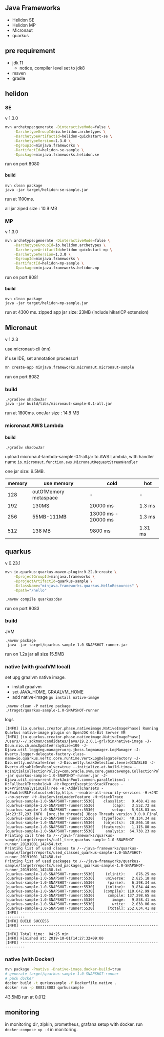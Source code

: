 Java Frameworks
---------------

+ Helidon SE
+ Helidon MP
+ Micronaut
+ quarkus

## pre requirement

+ jdk 11
    + notice, compiler level set to jdk8
+ maven
+ gradle 

## helidon

### SE 

v 1.3.0

```bash
mvn archetype:generate -DinteractiveMode=false \
    -DarchetypeGroupId=io.helidon.archetypes \
    -DarchetypeArtifactId=helidon-quickstart-se \
    -DarchetypeVersion=1.3.0 \
    -DgroupId=minjava.frameworks \
    -DartifactId=helidon-se-sample \
    -Dpackage=minjava.frameworks.helidon.se
```

run on port 8080


#### build

```
mvn clean package
java -jar target/helidon-se-sample.jar
```

run at 1100ms.

all jar ziped size : 10.9 MB


### MP 

v 1.3.0

```bash
mvn archetype:generate -DinteractiveMode=false \
    -DarchetypeGroupId=io.helidon.archetypes \
    -DarchetypeArtifactId=helidon-quickstart-mp \
    -DarchetypeVersion=1.3.0 \
    -DgroupId=minjava.frameworks \
    -DartifactId=helidon-mp-sample \
    -Dpackage=minjava.frameworks.helidon.mp
```

run on port 8081


#### build

```
mvn clean package
java -jar target/helidon-mp-sample.jar
```

run at 4300 ms.
zipped app jar size: 23MB (include hikariCP extension)

## Micronaut

v 1.2.3

use micronaut-cli (mn) 

if use IDE, set annotation processor!

```bash
mn create-app minjava.frameworks.micronaut.micronaut-sample
```

run on port 8082

### build

```
./gradlew shadowJar
java -jar build/libs/micronaut-sample-0.1-all.jar
```

run at 1800ms.
oneJar size : 14.8 MB


### micronaut AWS Lambda


#### build

```
./gradlw shadowJar
```


upload micronaut-lambda-sample-0.1-all.jar to AWS Lambda,
with handler name `io.micronaut.function.aws.MicronautRequestStreamHandler`


one jar size: 9.5MB.

|memory | use memory | cold | hot |
|----|---|---|---|
| 128| outOfMemory metaspace | - | - |
| 192| 130MS | 20000 ms  | 1.3 ms | 
| 256| 55MB-111MB | 13000 ms - 20000 ms  | 1.3 ms | 
| 512 | 138 MB|  9800 ms | 1.31 ms | 


## quarkus

v 0.23.1

```bash
mvn io.quarkus:quarkus-maven-plugin:0.22.0:create \
    -DprojectGroupId=minjava.frameworks \
    -DprojectArtifactId=quarkus-sample \
    -DclassName="minjava.frameworks.quarkus.HelloResources" \
    -Dpath="/hello"
```

`./mvnw compile quarkus:dev`

run on port 8083

### build

JVM

```
./mvnw package
 java -jar target/quarkus-sample-1.0-SNAPSHOT-runner.jar 
```

run on 1.2s
jar all size 15.5MB


### native (with graalVM local)

set upg graalvm native image.

+ install graalvm
+ set JAVA_HOME, GRAALVM_HOME
+ add native-image `gu install native-image`

```
./mvnw clean -P native package
./traget/quarkus-sample-1.0-SNAPSHOT-runner
```

logs 

```
[INFO] [io.quarkus.creator.phase.nativeimage.NativeImagePhase] Running Quarkus native-image plugin on OpenJDK 64-Bit Server VM
[INFO] [io.quarkus.creator.phase.nativeimage.NativeImagePhase] /Users/--/.sdkman/candidates/java/19.2.0.1-grl/bin/native-image -J-Dsun.nio.ch.maxUpdateArraySize=100 -J-Djava.util.logging.manager=org.jboss.logmanager.LogManager -J-Dvertx.logger-delegate-factory-class-name=io.quarkus.vertx.core.runtime.VertxLogDelegateFactory -J-Dio.netty.noUnsafe=true -J-Dio.netty.leakDetection.level=DISABLED -J-Dvertx.disableDnsResolver=true --initialize-at-build-time= -H:InitialCollectionPolicy=com.oracle.svm.core.genscavenge.CollectionPolicy$BySpaceAndTime -jar quarkus-sample-1.0-SNAPSHOT-runner.jar -J-Djava.util.concurrent.ForkJoinPool.common.parallelism=1 -H:FallbackThreshold=0 -H:+ReportExceptionStackTraces -H:+PrintAnalysisCallTree -H:-AddAllCharsets -H:EnableURLProtocols=http,https --enable-all-security-services -H:+JNI --no-server -H:-UseServiceLoaderFeature -H:+StackTrace
[quarkus-sample-1.0-SNAPSHOT-runner:5530]    classlist:   9,468.41 ms
[quarkus-sample-1.0-SNAPSHOT-runner:5530]        (cap):   3,552.72 ms
[quarkus-sample-1.0-SNAPSHOT-runner:5530]        setup:   5,948.83 ms
14:23:37,293 INFO  [org.jbo.threads] JBoss Threads version 3.0.0.Final
[quarkus-sample-1.0-SNAPSHOT-runner:5530]   (typeflow):  40,134.34 ms
[quarkus-sample-1.0-SNAPSHOT-runner:5530]    (objects):  20,866.10 ms
[quarkus-sample-1.0-SNAPSHOT-runner:5530]   (features):   1,115.80 ms
[quarkus-sample-1.0-SNAPSHOT-runner:5530]     analysis:  64,738.23 ms
Printing call tree to /--/java-frameworks/quarkus-sample/target/reports/call_tree_quarkus-sample-1.0-SNAPSHOT-runner_20191001_142454.txt
Printing list of used classes to /--/java-frameworks/quarkus-sample/target/reports/used_classes_quarkus-sample-1.0-SNAPSHOT-runner_20191001_142458.txt
Printing list of used packages to /--/java-frameworks/quarkus-sample/target/reports/used_packages_quarkus-sample-1.0-SNAPSHOT-runner_20191001_142458.txt
[quarkus-sample-1.0-SNAPSHOT-runner:5530]     (clinit):     876.25 ms
[quarkus-sample-1.0-SNAPSHOT-runner:5530]     universe:   2,825.18 ms
[quarkus-sample-1.0-SNAPSHOT-runner:5530]      (parse):   6,398.34 ms
[quarkus-sample-1.0-SNAPSHOT-runner:5530]     (inline):   9,834.44 ms
[quarkus-sample-1.0-SNAPSHOT-runner:5530]    (compile): 110,642.99 ms
[quarkus-sample-1.0-SNAPSHOT-runner:5530]      compile: 137,298.65 ms
[quarkus-sample-1.0-SNAPSHOT-runner:5530]        image:   9,858.41 ms
[quarkus-sample-1.0-SNAPSHOT-runner:5530]        write:   2,038.06 ms
[quarkus-sample-1.0-SNAPSHOT-runner:5530]      [total]: 252,634.41 ms
[INFO] ------------------------------------------------------------------------
[INFO] BUILD SUCCESS
[INFO] ------------------------------------------------------------------------
[INFO] Total time:  04:25 min
[INFO] Finished at: 2019-10-01T14:27:32+09:00
[INFO] ------------------------------------------------------------------------

```

### native (with Docker)

```bash
mvn package -Pnative -Dnative-image.docker-build=true
# generate target/quarkus-sample-1.0-SNAPSHOT-runner
# pack docker
docker build -t qurkussample -f Dockerfile.native .
docker run -p 8083:8083 qurkussample
```

43.5MB
run at 0.012 

## monitoring

in monitoring dir, zipkin, prometheus, grafana setup with docker.
run `docker-compose up -d` in monitoring.
